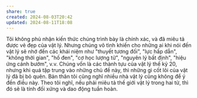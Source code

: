 ```yaml
---
share: true
created: 2024-08-03T20:42
updated: 2024-08-11T18:08
---
```

Tôi không phủ nhận kiến thức chúng trình bày là chính xác, và đã miêu tả được vẻ đẹp của vật lý. Nhưng chúng vô tình khiến cho những ai khi nói đến vật lý sẽ nhớ đến các khái niệm như "thuyết tương đối", "lực hấp dẫn", "không thời gian", "hố đen", "cơ học lượng tử", "nguyên lý bất định", "hiệu ứng cánh bướm", v.v. Chúng vốn là các thành tựu của vật lý thế kỷ 20, nhưng khi quá tập trung vào những chủ đề này, thì những gì cốt lõi của vật lý đã bị bỏ quên. Bản thân tôi cũng nghĩ nhiều nhà vật lý cũng không để ý đến điều này. Theo tôi nghĩ, nếu phải miêu tả thế giới vật lý trong hai từ, thì đó sẽ là tính đối xứng và dao động tuần hoàn.